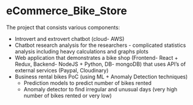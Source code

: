 # eCommerce_Bike_Store

The project that consists various components:
- Introvert and extrovert chatbot (cloud- AWS)
- Chatbot research analysis for the researchers - complicated statistics analysis including heavy calculations and graphs plots
- Web application that demonstrates a bike shop (Frontend- React + Redux, Backend- NodeJS + Python, DB- mongoDB) that uses API’s of external services (Paypal, Cloudinary)
- Business rental bikes PoC (using ML + Anomaly Detection techniques)
    - Prediction models to predict number of bikes rented
    - Anomaly detector to find irregular and unusual days (very high number of bikes rented or very low)
